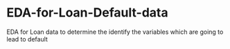 # EDA-for-Loan-Default-data
EDA for Loan data to determine the identify the variables which are going to lead to default
